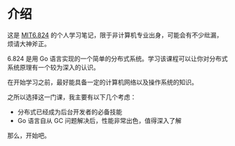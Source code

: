 # 介绍

这是 [MIT6.824](http://nil.csail.mit.edu/6.824/2017/index.html) 的个人学习笔记，限于非计算机专业出身，可能会有不少纰漏，烦请大神斧正。

6.824 是用 Go 语言实现的一个简单的分布式系统。学习该课程可以让你对分布式系统原理有一个较为深入的认识。

在开始学习之前，最好能具备一定的计算机网络以及操作系统的知识。

之所以选择这一门课，我主要有以下几个考虑：<br/>
* 分布式已经成为后台开发者的必备技能
* Go 语言自从 GC 问题解决后，性能非常出色，值得深入了解

那么，开始吧。
